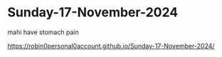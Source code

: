 # Sunday-17-November-2024
mahi have stomach pain

https://robin0personal0account.github.io/Sunday-17-November-2024/
